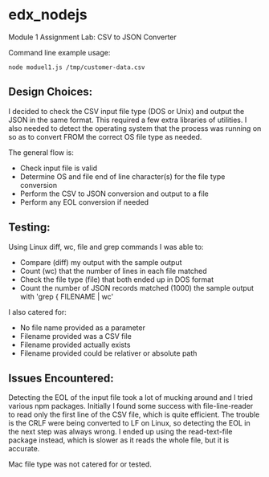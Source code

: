 # edx_nodejs

Module 1 Assignment Lab: CSV to JSON Converter

Command line example usage:

`node moduel1.js /tmp/customer-data.csv`


## Design Choices:

I decided to check the CSV input file type (DOS or Unix) and output the JSON in the same format.
This required a few extra libraries of utilities.
I also needed to detect the operating system that the process was running on so as to convert FROM the correct OS file type as needed.

The general flow is:
- Check input file is valid
- Determine OS and file end of line character(s) for the file type conversion
- Perform the CSV to JSON conversion and output to a file
- Perform any EOL conversion if needed


## Testing:

Using Linux diff, wc, file and grep commands I was able to:
- Compare (diff) my output with the sample output
- Count (wc) that the number of lines in each file matched
- Check the file type (file) that both ended up in DOS format
- Count the number of JSON records matched (1000) the sample output with 'grep \{ FILENAME | wc'

I also catered for:
- No file name provided as a parameter
- Filename provided was a CSV file
- Filename provided actually exists
- Filename provided could be relativer or absolute path

## Issues Encountered:

Detecting the EOL of the input file took a lot of mucking around and I tried various npm packages. 
Initially I found some success with file-line-reader to read only the first line of the CSV file, which is quite efficient. 
The trouble is the CRLF were being converted to LF on Linux, so detecting the EOL in the next step was always wrong.
I ended up using the read-text-file package instead, which is slower as it reads the whole file, but it is accurate.

Mac file type was not catered for or tested.


